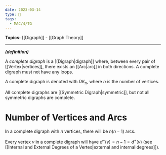 ```yaml
---
date: 2023-03-14
type: 🧠
tags:
  - MAC/4/TG
---
```


**Topics:** [[Digraph]] - [[Graph Theory]]

---

_**(definition)**_

A _complete digraph_ is a [[Digraph|digraph]] where, between every pair of [[Vertex|vertices]], there exists an [[Arc|arc]] in both directions. A complete digraph must not have any loops.

A complete digraph is denoted with $DK_n$, where $n$ is the number of vertices.

All complete digraphs are [[Symmetric Digraph|symmetric]], but not all symmetric digraphs are complete.

# Number of Vertices and Arcs

In a complete digraph with $n$ vertices, there will be $n(n-1)$ arcs.

Every vertex $v$ in a complete digraph will have $d^-(v) = n-1 = d^+(v)$ (see [[Internal and External Degrees of a Vertex|external and internal degrees]]).
